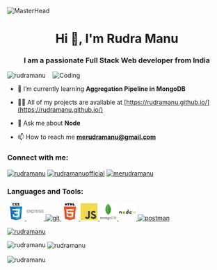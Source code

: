 ![MasterHead](https://qrangers.com/wp-content/uploads/2021/09/Banner-Introduction-to-3D-Animation.png)
<h1 align="center">Hi 👋, I'm Rudra Manu</h1>
<h3 align="center">I am a passionate Full Stack Web developer from India</h3>
<!-- <img align="right" alt="Coding" width="400" src="https://gifdb.com/images/high/animated-man-computer-coding-nae6mec378lsg1i3.webp"> -->
<img align="right" alt="Coding" width="400" src="https://img.etimg.com/thumb/msid-84146083,width-1015,height-761,imgsize-638053,resizemode-8/prime/technology-and-startups/booting-up-developer-economy-how-tech-startups-are-helping-coders-build-and-test-software-faster.jpg">
<p align="left"> <img src="https://komarev.com/ghpvc/?username=rudramanu&label=Profile%20views&color=0e75b6&style=flat" alt="rudramanu" /> </p>


- 🌱 I’m currently learning **Aggregation Pipeline in MongoDB**

- 👨‍💻 All of my projects are available at [https://rudramanu.github.io/](https://rudramanu.github.io/)

- 💬 Ask me about **Node**

- 📫 How to reach me [**merudramanu@gmail.com**](https://mail.google.com/mail/u/0/#search/merudramanu%40gmail.com)
<h3 align="left">Connect with me:</h3>
<p align="left">
<a href="https://linkedin.com/in/rudramanu" target="blank"><img align="center" src="https://raw.githubusercontent.com/rahuldkjain/github-profile-readme-generator/master/src/images/icons/Social/linked-in-alt.svg" alt="rudramanu" height="30" width="40" /></a>
<a href="https://instagram.com/rudramanuofficial" target="blank"><img align="center" src="https://raw.githubusercontent.com/rahuldkjain/github-profile-readme-generator/master/src/images/icons/Social/instagram.svg" alt="rudramanuofficial" height="30" width="40" /></a>
<a href="https://www.leetcode.com/merudramanu" target="blank"><img align="center" src="https://raw.githubusercontent.com/rahuldkjain/github-profile-readme-generator/master/src/images/icons/Social/leet-code.svg" alt="merudramanu" height="30" width="40" /></a>
</p>




<h3 align="left">Languages and Tools:</h3>
<p align="left"> <a href="https://www.w3schools.com/css/" target="_blank" rel="noreferrer"> <img src="https://raw.githubusercontent.com/devicons/devicon/master/icons/css3/css3-original-wordmark.svg" alt="css3" width="40" height="40"/> </a> <a href="https://expressjs.com" target="_blank" rel="noreferrer"> <img src="https://raw.githubusercontent.com/devicons/devicon/master/icons/express/express-original-wordmark.svg" alt="express" width="40" height="40"/> </a> <a href="https://git-scm.com/" target="_blank" rel="noreferrer"> <img src="https://www.vectorlogo.zone/logos/git-scm/git-scm-icon.svg" alt="git" width="40" height="40"/> </a> <a href="https://www.w3.org/html/" target="_blank" rel="noreferrer"> <img src="https://raw.githubusercontent.com/devicons/devicon/master/icons/html5/html5-original-wordmark.svg" alt="html5" width="40" height="40"/> </a> <a href="https://developer.mozilla.org/en-US/docs/Web/JavaScript" target="_blank" rel="noreferrer"> <img src="https://raw.githubusercontent.com/devicons/devicon/master/icons/javascript/javascript-original.svg" alt="javascript" width="40" height="40"/> </a> <a href="https://www.mongodb.com/" target="_blank" rel="noreferrer"> <img src="https://raw.githubusercontent.com/devicons/devicon/master/icons/mongodb/mongodb-original-wordmark.svg" alt="mongodb" width="40" height="40"/> </a> <a href="https://nodejs.org" target="_blank" rel="noreferrer"> <img src="https://raw.githubusercontent.com/devicons/devicon/master/icons/nodejs/nodejs-original-wordmark.svg" alt="nodejs" width="40" height="40"/> </a> <a href="https://postman.com" target="_blank" rel="noreferrer"> <img src="https://www.vectorlogo.zone/logos/getpostman/getpostman-icon.svg" alt="postman" width="40" height="40"/> </a> </p>
<p align="left"> <a href="https://github.com/ryo-ma/github-profile-trophy"><img src="https://github-profile-trophy.vercel.app/?username=rudramanu" alt="rudramanu" /></a> </p>
<p><img align="left" src="https://github-readme-stats.vercel.app/api/top-langs?username=rudramanu&show_icons=true&locale=en&layout=compact" alt="rudramanu" /></p>

<p>&nbsp;<img align="center" src="https://github-readme-stats.vercel.app/api?username=rudramanu&show_icons=true&locale=en" alt="rudramanu" /></p>

<p><img align="center" src="https://github-readme-streak-stats.herokuapp.com/?user=rudramanu&" alt="rudramanu" /></p>

